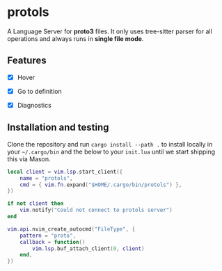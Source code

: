 # protols
A Language Server for **proto3** files. It only uses tree-sitter parser for all operations and always runs in **single file mode**.

## Features 
- [x] Hover
- [x] Go to definition
- [x] Diagnostics

 
## Installation and testing

Clone the repository and run `cargo install --path .` to install locally in your `~/.cargo/bin` and the below to your `init.lua` until we start shipping this via Mason.

```lua
local client = vim.lsp.start_client({
	name = "protols",
	cmd = { vim.fn.expand("$HOME/.cargo/bin/protols") },
})

if not client then
	vim.notify("Could not connect to protols server")
end

vim.api.nvim_create_autocmd("FileType", {
	pattern = "proto",
	callback = function()
		vim.lsp.buf_attach_client(0, client)
	end,
})

```
